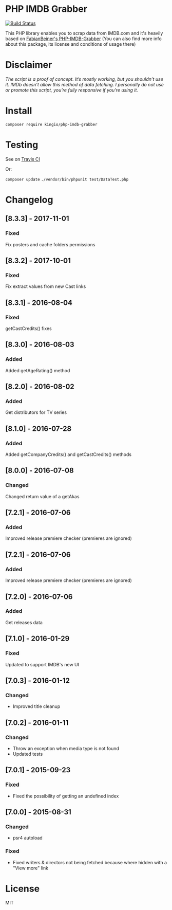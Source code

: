 # PHP IMDB Grabber

[![Build Status](https://travis-ci.org/kingio/PHP-IMDB-Grabber.svg?branch=master)](https://travis-ci.org/kingio/PHP-IMDB-Grabber)

This PHP library enables you to scrap data from IMDB.com and it's heavily based on 
[FabianBeiner's PHP-IMDB-Grabber](https://github.com/FabianBeiner/PHP-IMDB-Grabber) 
(You can also find more info about this package, its license and conditions of usage there)

# Disclaimer

*The script is a proof of concept. It’s mostly working, but you shouldn’t use it. IMDb doesn’t allow this method of data fetching. 
I personally do not use or promote this script, you’re fully responsive if you’re using it.*

# Install

`composer require kingio/php-imdb-grabber`

# Testing

See on [Travis CI](https://travis-ci.org/kingio/PHP-IMDB-Grabber) 

Or:

`composer update`
`./vendor/bin/phpunit test/DataTest.php`

# Changelog

## [8.3.3] - 2017-11-01
### Fixed
Fix posters and cache folders permissions

## [8.3.2] - 2017-10-01
### Fixed
Fix extract values from new Cast links

## [8.3.1] - 2016-08-04
### Fixed
getCastCredits() fixes

## [8.3.0] - 2016-08-03
### Added
Added getAgeRating() method

## [8.2.0] - 2016-08-02
### Added
Get distributors for TV series

## [8.1.0] - 2016-07-28
### Added
Added getCompanyCredits() and getCastCredits() methods

## [8.0.0] - 2016-07-08
### Changed
Changed return value of a getAkas

## [7.2.1] - 2016-07-06
### Added
Improved release premiere checker (premieres are ignored)

## [7.2.1] - 2016-07-06
### Added
Improved release premiere checker (premieres are ignored)

## [7.2.0] - 2016-07-06
### Added
Get releases data

## [7.1.0] - 2016-01-29
### Fixed
Updated to support IMDB's new UI

## [7.0.3] - 2016-01-12
### Changed
- Improved title cleanup

## [7.0.2] - 2016-01-11
### Changed
- Throw an exception when media type is not found 
- Updated tests

## [7.0.1] - 2015-09-23
### Fixed
- Fixed the possibility of getting an undefined index 

## [7.0.0] - 2015-08-31
### Changed
- psr4 autoload

### Fixed
- Fixed writers & directors not being fetched because where hidden with a "View more" link

# License
MIT
